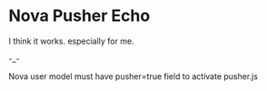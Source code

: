# Nova Pusher Echo 

I think it works.
especially for me.

-_-

Nova user model must have pusher=true field to activate pusher.js
